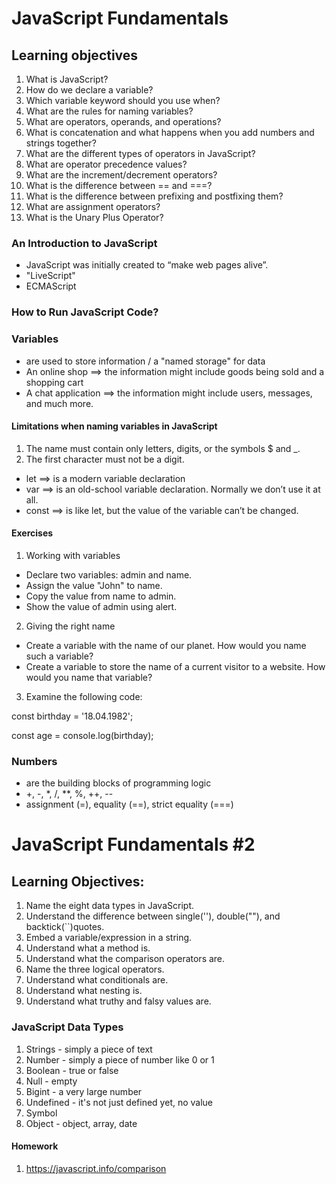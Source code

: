 # JavaScript Fundamentals

## Learning objectives

1. What is JavaScript?
2. How do we declare a variable?
3. Which variable keyword should you use when?
4. What are the rules for naming variables?
5. What are operators, operands, and operations?
6. What is concatenation and what happens when you add numbers and strings together?
7. What are the different types of operators in JavaScript?
8. What are operator precedence values?
9. What are the increment/decrement operators?
10. What is the difference between == and ===?
11. What is the difference between prefixing and postfixing them?
12. What are assignment operators?
13. What is the Unary Plus Operator?

### An Introduction to JavaScript

- JavaScript was initially created to “make web pages alive”.
- "LiveScript"
- ECMAScript

### How to Run JavaScript Code?

### Variables

- are used to store information / a "named storage" for data
- An online shop ==> the information might include goods being sold and a shopping cart
- A chat application ==> the information might include users, messages, and much more.

#### Limitations when naming variables in JavaScript

1. The name must contain only letters, digits, or the symbols $ and \_.
2. The first character must not be a digit.

- let ==> is a modern variable declaration
- var ==> is an old-school variable declaration. Normally we don’t use it at all.
- const ==> is like let, but the value of the variable can’t be changed.

#### Exercises

1. Working with variables

- Declare two variables: admin and name.
- Assign the value "John" to name.
- Copy the value from name to admin.
- Show the value of admin using alert.

2. Giving the right name

- Create a variable with the name of our planet. How would you name such a variable?
- Create a variable to store the name of a current visitor to a website. How would you name that variable?

3. Examine the following code:

const birthday = '18.04.1982';

const age = console.log(birthday);

### Numbers

- are the building blocks of programming logic
- +, -, \*, /, \*\*, %, ++, --
- assignment (=), equality (==), strict equality (===)


# JavaScript Fundamentals #2

## Learning Objectives:

1. Name the eight data types in JavaScript.
2. Understand the difference between single(''), double(""), and backtick(``)quotes.
3. Embed a variable/expression in a string.
4. Understand what a method is.
5. Understand what the comparison operators are.
6. Name the three logical operators.
7. Understand what conditionals are.
8. Understand what nesting is.
9. Understand what truthy and falsy values are.

### JavaScript Data Types

1. Strings - simply a piece of text
2. Number - simply a piece of number like 0 or 1
3. Boolean - true or false
4. Null - empty
5. Bigint - a very large number
6. Undefined - it's not just defined yet, no value
7. Symbol
8. Object - object, array, date

#### Homework
1. https://javascript.info/comparison

